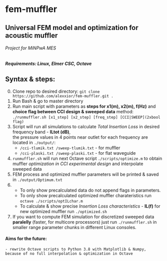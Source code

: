 # fem-muffler
## Universal FEM model and optimization for acoustic muffler
###### Project for MiNPwA MES
##### Requirements: Linux, Elmer CSC, Octave
## Syntax & steps:
0. Clone repo to desired directory: `git clone https://github.com/alexxior/fem-muffler.git .`
1. Run Bash & go to master directory
2. Run main script with parameters as **steps for x1(m), x2(m), f(Hz)** and **choice flag between CCI design & sweeped data** method:
    `./runmuffler.sh [x1_step] [x2_step] [freq_step] [CCI|SWEEP](2xbool flag)`
3. Script will run all simulations to calculate *Total Insertion Loss* in desired frequency band - **ILtot (dB)**,\
    the pressure values in 4 points near outlet for each frequency are located in `./output/`:
    - `/cci-tlumik.txt /sweep-tlumik.txt` - for muffler
    - `/cci-plaski.txt /sweep-plaski.txt` - for flat waveguide
4. `runmuffler.sh` will run next Octave script  `./scripts/optimize.m` to obtain muffler *optimization in CCI experimental design* and interpolate sweeped data
5. FEM process and optimized muffler parameters will be printed & saved in `./output/Optimum.txt`
6. - To only show precalculated data do not append flags in parameters.
    - To only show precalculated optimized muffler charateristics run `octave ./scripts/optILchar.m`
    - To calculate & show precise *Insertion Loss characteristics -* **IL(f)** for new optimized muffler run `./optimized.sh`
7. If you want to compute FEM simulation for discretized sweeped data **paralelly** (faster, for multicore processors) just run `./runmuffler.sh` in smaller range parameter chunks in different Linux consoles.
#### Aims for the future:
    - rewrite Octave scripts to Python 3.8 with Matplotlib & Numpy, because of no full interpolation & optimization in Octave